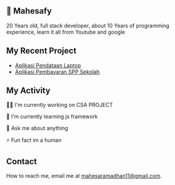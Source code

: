 ## 🚀 Mahesafy
20 Years old, full stack developer, about 10 Years of programming experience, learn it all from Youtube and google

## My Recent Project

 - [Aplikasi Pendataan Laptop](https://github.com/mahesafy/PEMWEBUASSem1)
 - [Aplikasi Pembayaran SPP Sekolah](https://github.com/mahesafy/SPP-WEB-CSA)
## My Activity
👩‍💻 I'm currently working on CSA PROJECT

🧠 I'm currently learning js framework

💬 Ask me about anything

⚡️ Fun fact im a human


## Contact

How to reach me, email me at mahesaramadhan11@gmail.com.

